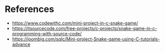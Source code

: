 # References
* https://www.codewithc.com/mini-project-in-c-snake-game/
* https://itsourcecode.com/free-projects/c-projects/snake-game-in-c-programming-with-source-code/
* https://joombig.com/sqlc/Mini-project-Snake-game-using-C-tutorials-advance

